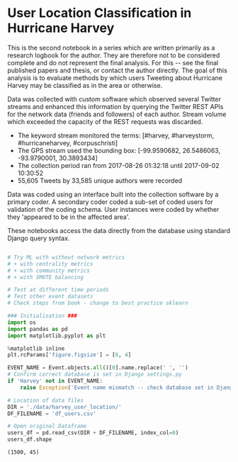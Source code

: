 
# User Location Classification in Hurricane Harvey
This is the second notebook in a series which are written primarily as a research logbook for the author. They are therefore not to be considered complete and do not represent the final analysis. For this -- see the final published papers and thesis, or contact the author directly.
The goal of this analysis is to evaluate methods by which users Tweeting about Hurricane Harvey may be classified as in the area or otherwise.

Data was collected with custom software which observed several Twitter streams and enhanced this information by querying the Twitter REST APIs for the network data (friends and followers) of each author. Stream volume which exceeded the capacity of the REST requests was discarded. 
* The keyword stream monitored the terms: [#harvey, #harveystorm, #hurricaneharvey, #corpuschristi]
* The GPS stream used the bounding box: [-99.9590682, 26.5486063, -93.9790001, 30.3893434]
* The collection period ran from 2017-08-26 01:32:18 until 2017-09-02 10:30:52 
* 55,605 Tweets by 33,585 unique authors were recorded

Data was coded using an interface built into the collection software by a primary coder. A secondary coder coded a sub-set of coded users for validation of the coding schema. User instances were coded by whether they 'appeared to be in the affected area'.

These notebooks access the data directly from the database using standard Django query syntax.


```python

```


```python
# Try ML with without network metrics 
# + with centrality metrics
# + with community metrics
# + with SMOTE balancing

# Test at different time periods
# Test other event datasets
# Check steps from book - change to best practice sklearn
```


```python
### Initialisation ###
import os
import pandas as pd
import matplotlib.pyplot as plt

%matplotlib inline
plt.rcParams['figure.figsize'] = [6, 4]

EVENT_NAME = Event.objects.all()[0].name.replace(' ', '')
# Confirm correct database is set in Django settings.py
if 'Harvey' not in EVENT_NAME:
    raise Exception('Event name mismatch -- check database set in Django')

# Location of data files
DIR = './data/harvey_user_location/'
DF_FILENAME = 'df_users.csv'

# Open original Dataframe
users_df = pd.read_csv(DIR + DF_FILENAME, index_col=0)
users_df.shape
```




    (1500, 45)




```python

```
